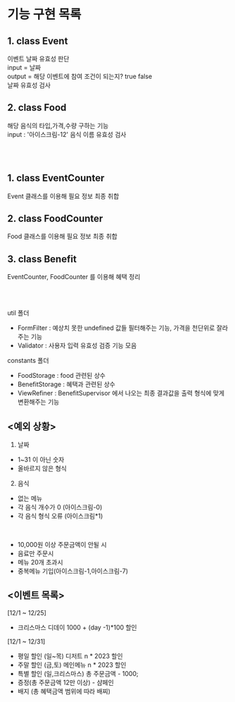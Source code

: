 # 기능 구현 목록     

## 1. class Event      
이벤트 날짜 유효성 판단      
input = 날짜     
output = 해당 이벤트에 참여 조건이 되는지? true false     
날짜 유효성 검사         

## 2. class Food      
해당 음식의 타입,가격,수량 구하는 기능    
input : '아이스크림-12'
음식 이름 유효성 검사       

<br>
<br>

## 1. class EventCounter 
Event 클래스를 이용해 필요 정보 최종 취합

## 2. class FoodCounter
Food 클래스를 이용해 필요 정보 최종 취합

## 3. class Benefit      
EventCounter, FoodCounter 를 이용해 혜택 정리  

<br>
<br>

util 폴더   
- FormFilter : 예상치 못한 undefined 값들 필터해주는 기능, 가격을 천단위로 잘라주는 기능
- Validator : 사용자 입력 유효성 검증 기능 모음

constants 폴더        
- FoodStorage : food 관련된 상수   
- BenefitStorage : 혜택과 관련된 상수
- ViewRefiner : BenefitSupervisor 에서 나오는 최종 결과값을 출력 형식에 맞게 변환해주는 기능 

## <예외 상황>

1. 날짜
- 1~31 이 아닌 숫자
- 올바르지 않은 형식

2. 음식
- 없는 메뉴
- 각 음식 개수가 0 (아이스크림-0)
- 각 음식 형식 오류 (아이스크림*1)

<br>

- 10,000원 이상 주문금액이 안될 시
- 음료만 주문시
- 메뉴 20개 초과시
- 중복메뉴 기입(아이스크림-1,아이스크림-7)   


## <이벤트 목록>     
[12/1 ~ 12/25]       
- 크리스마스 디데이 1000 + (day -1)*100 할인       

[12/1 ~ 12/31]       
- 평일 할인 (일~목) 디저트 n * 2023 할인     
- 주말 할인 (금,토) 메인메뉴 n * 2023 할인       
- 특별 할인 (일,크리스마스) 총 주문금액 - 1000;     
- 증정(총 주문금액 12만 이상) - 샴페인      
- 배지 (총 혜택금액 범위에 따라 배찌)       



